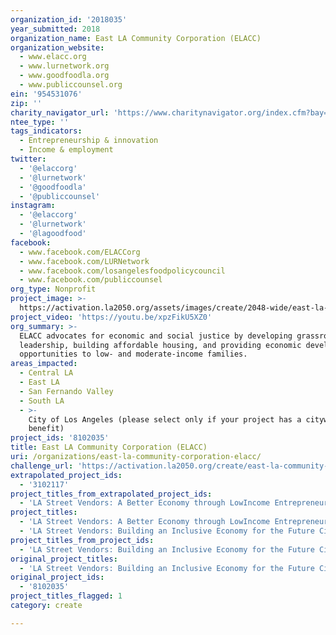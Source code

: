 ```yaml
---
organization_id: '2018035'
year_submitted: 2018
organization_name: East LA Community Corporation (ELACC)
organization_website:
  - www.elacc.org
  - www.lurnetwork.org
  - www.goodfoodla.org
  - www.publiccounsel.org
ein: '954531076'
zip: ''
charity_navigator_url: 'https://www.charitynavigator.org/index.cfm?bay=search.profile&ein=954531076'
ntee_type: ''
tags_indicators:
  - Entrepreneurship & innovation
  - Income & employment
twitter:
  - '@elaccorg'
  - '@lurnetwork'
  - '@goodfoodla'
  - '@publiccounsel'
instagram:
  - '@elaccorg'
  - '@lurnetwork'
  - '@lagoodfood'
facebook:
  - www.facebook.com/ELACCorg
  - www.facebook.com/LURNetwork
  - www.facebook.com/losangelesfoodpolicycouncil
  - www.facebook.com/publiccounsel
org_type: Nonprofit
project_image: >-
  https://activation.la2050.org/assets/images/create/2048-wide/east-la-community-corporation-elacc.jpg
project_video: 'https://youtu.be/xpzFikU5XZ0'
org_summary: >-
  ELACC advocates for economic and social justice by developing grassroots
  leadership, building affordable housing, and providing economic development
  opportunities to low- and moderate-income families.
areas_impacted:
  - Central LA
  - East LA
  - San Fernando Valley
  - South LA
  - >-
    City of Los Angeles (please select only if your project has a citywide
    benefit)
project_ids: '8102035'
title: East LA Community Corporation (ELACC)
uri: /organizations/east-la-community-corporation-elacc/
challenge_url: 'https://activation.la2050.org/create/east-la-community-corporation-elacc/'
extrapolated_project_ids:
  - '3102117'
project_titles_from_extrapolated_project_ids:
  - 'LA Street Vendors: A Better Economy through LowIncome Entrepreneurs'
project_titles:
  - 'LA Street Vendors: A Better Economy through LowIncome Entrepreneurs'
  - 'LA Street Vendors: Building an Inclusive Economy for the Future City'
project_titles_from_project_ids:
  - 'LA Street Vendors: Building an Inclusive Economy for the Future City'
original_project_titles:
  - 'LA Street Vendors: Building an Inclusive Economy for the Future City'
original_project_ids:
  - '8102035'
project_titles_flagged: 1
category: create

---
```

